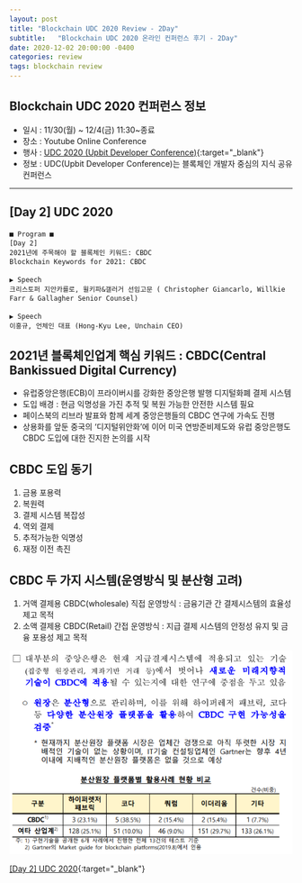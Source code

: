 ```yaml
---
layout: post
title: "Blockchain UDC 2020 Review - 2Day"
subtitle:   "Blockchain UDC 2020 온라인 컨퍼런스 후기 - 2Day"
date: 2020-12-02 20:00:00 -0400
categories: review
tags: blockchain review
---
```


## Blockchain UDC 2020 컨퍼런스 정보
- 일시 : 11/30(월) ~ 12/4(금) 11:30~종료
- 장소 : Youtube Online Conference
- 행사 : [UDC 2020 (Upbit Developer Conference)](https://udc.upbit.com/){:target="_blank"}
- 정보 : UDC(Upbit Developer Conference)는 블록체인 개발자 중심의 지식 공유 컨퍼런스

---
## [Day 2] UDC 2020
```
■ Program ■
[Day 2]
2021년에 주목해야 할 블록체인 키워드: CBDC
Blockchain Keywords for 2021: CBDC

▶ Speech
크리스토퍼 지안카를로, 윌키파&갤러거 선임고문 (	Christopher Giancarlo, Willkie Farr & Gallagher Senior Counsel)

▶ Speech
이홍규, 언체인 대표 (Hong-Kyu Lee, Unchain CEO)
```

## 2021년 블록체인업계 핵심 키워드 :  CBDC(Central Bankissued Digital Currency)
- 유럽중앙은행(ECB)이 프라이버시를 강화한 중앙은행 발행 디지털화폐 결제 시스템
- 도입 배경 : 현금 익명성을 가진 추적 및 복원 가능한 안전한 시스템 필요
- 페이스북의 리브라 발표와 함께 세계 중앙은행들의 CBDC 연구에 가속도 진행 
- 상용화를 앞둔 중국의 ‘디지털위안화’에 이어 미국 연방준비제도와 유럽 중앙은행도 CBDC 도입에 대한 진지한 논의를 시작

## CBDC 도입 동기
1. 금용 포용력
2. 복원력
3. 결제 시스템 복잡성
4. 역외 결제
5. 추적가능한 익명성
6. 재정 이전 촉진

## CBDC 두 가지 시스템(운영방식 및 분산형 고려)
1. 거액 결제용 CBDC(wholesale) 직접 운영방식 : 금융기관 간 결제시스템의 효율성 제고 목적 
2. 소액 결제용 CBDC(Retail) 간접 운영방식 : 지급 결제 시스템의 안정성 유지 및 금융 포용성 제고 목적

![식량 지원 카드 비교 이미지](/assets/img/post/blockchain/udc2020/wfp-03.png)

[[Day 2] UDC 2020](https://www.youtube.com/watch?v=qP82D5-l8Kw){:target="_blank"}
